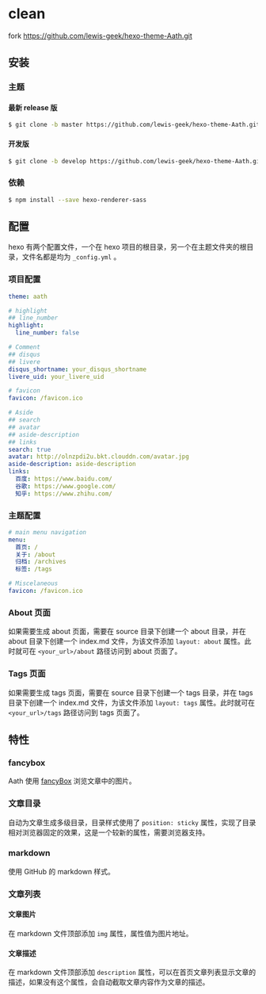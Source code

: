 # clean

fork https://github.com/lewis-geek/hexo-theme-Aath.git
## 安装

### 主题

#### 最新 release 版

```bash
$ git clone -b master https://github.com/lewis-geek/hexo-theme-Aath.git themes/aath
```

#### 开发版

```bash
$ git clone -b develop https://github.com/lewis-geek/hexo-theme-Aath.git themes/aath
```

### 依赖

```bash
$ npm install --save hexo-renderer-sass
```

## 配置

hexo 有两个配置文件，一个在 hexo 项目的根目录，另一个在主题文件夹的根目录，文件名都是均为 `_config.yml` 。

### 项目配置

```yaml
theme: aath

# highlight
## line_number
highlight:
  line_number: false

# Comment
## disqus
## livere
disqus_shortname: your_disqus_shortname
livere_uid: your_livere_uid

# favicon
favicon: /favicon.ico

# Aside
## search
## avatar
## aside-description
## links
search: true
avatar: http://olnzpdi2u.bkt.clouddn.com/avatar.jpg
aside-description: aside-description
links:
  百度: https://www.baidu.com/
  谷歌: https://www.google.com/
  知乎: https://www.zhihu.com/
```

### 主题配置

```yaml
# main menu navigation
menu:
  首页: /
  关于: /about
  归档: /archives
  标签: /tags

# Miscelaneous
favicon: /favicon.ico
```

### About 页面

如果需要生成 about 页面，需要在 source 目录下创建一个 about 目录，并在 about 目录下创建一个 index.md 文件，为该文件添加 `layout: about` 属性。此时就可在 `<your_url>/about` 路径访问到 about 页面了。

### Tags 页面

如果需要生成 tags 页面，需要在 source 目录下创建一个 tags 目录，并在 tags 目录下创建一个 index.md 文件，为该文件添加 `layout: tags` 属性。此时就可在 `<your_url>/tags` 路径访问到 tags 页面了。

## 特性

### fancybox

Aath 使用 [fancyBox](http://fancyapps.com/fancybox/) 浏览文章中的图片。

### 文章目录

自动为文章生成多级目录，目录样式使用了 `position: sticky` 属性，实现了目录相对浏览器固定的效果，这是一个较新的属性，需要浏览器支持。

### markdown

使用 GitHub 的 markdown 样式。

### 文章列表

#### 文章图片

在 markdown 文件顶部添加 `img` 属性，属性值为图片地址。

#### 文章描述

在 markdown 文件顶部添加 `description` 属性，可以在首页文章列表显示文章的描述，如果没有这个属性，会自动截取文章内容作为文章的描述。
